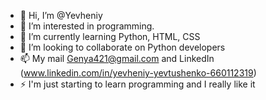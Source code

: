 - 👋 Hi, I’m @Yevheniy
- 👀 I’m interested in programming.
- 🌱 I’m currently learning Python, HTML, CSS
- 💞️ I’m looking to collaborate on Python developers
- 📫 My mail Genya421@gmail.com and LinkedIn (www.linkedin.com/in/yevheniy-yevtushenko-660112319)
- ⚡ I'm just starting to learn programming and I really like it



<!---
YevheniyEvt/YevheniyEvt is a ✨ special ✨ repository because its `README.md` (this file) appears on your GitHub profile.
You can click the Preview link to take a look at your changes.
--->
